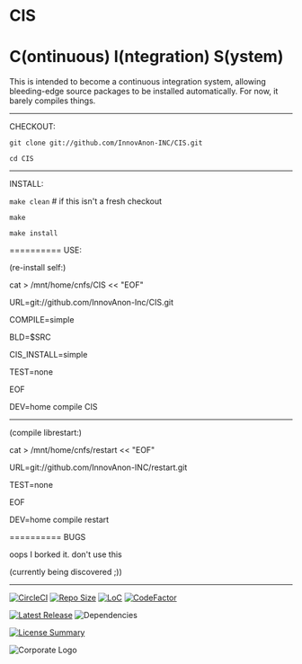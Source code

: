 # CIS
C(ontinuous) I(ntegration) S(ystem)
==========
This is intended to become a continuous integration system, allowing
bleeding-edge source packages to be installed automatically. For now, it barely
compiles things.

----------
CHECKOUT:

`git clone git://github.com/InnovAnon-INC/CIS.git`

`cd CIS`

----------
INSTALL:

`make clean` # if this isn't a fresh checkout

`make`

`make install`

==========
USE:

(re-install self:)

cat > /mnt/home/cnfs/CIS << "EOF"

URL=git://github.com/InnovAnon-Inc/CIS.git

COMPILE=simple

BLD=$SRC

CIS_INSTALL=simple

TEST=none

EOF

DEV=home compile CIS

----------
(compile librestart:)

cat > /mnt/home/cnfs/restart << "EOF"

URL=git://github.com/InnovAnon-INC/restart.git

TEST=none

EOF

DEV=home compile restart

==========
BUGS

oops I borked it. don't use this

(currently being discovered ;))

----------
[![CircleCI](https://img.shields.io/circleci/build/github/InnovAnon-Inc/CIS?color=%23FF1100&logo=InnovAnon%2C%20Inc.&logoColor=%23FF1133&style=plastic)](https://circleci.com/gh/InnovAnon-Inc/CIS)
[![Repo Size](https://img.shields.io/github/repo-size/InnovAnon-Inc/CIS?color=%23FF1100&logo=InnovAnon%2C%20Inc.&logoColor=%23FF1133&style=plastic)](https://github.com/InnovAnon-Inc/CIS)
[![LoC](https://tokei.rs/b1/github/InnovAnon-Inc/CIS?category=code)](https://github.com/InnovAnon-Inc/CIS)
[![CodeFactor](https://www.codefactor.io/repository/github/InnovAnon-Inc/CIS/badge)](https://www.codefactor.io/repository/github/InnovAnon-Inc/CIS)

[![Latest Release](https://img.shields.io/github/commits-since/InnovAnon-Inc/CIS/latest?color=%23FF1100&include_prereleases&logo=InnovAnon%2C%20Inc.&logoColor=%23FF1133&style=plastic)](https://github.com/InnovAnon-Inc/CIS/releases/latest)
![Dependencies](https://img.shields.io/librariesio/github/InnovAnon-Inc/CIS?color=%23FF1100&style=plastic)

[![License Summary](https://img.shields.io/github/license/InnovAnon-Inc/CIS?color=%23FF1100&label=Free%20Code%20for%20a%20Free%20World%21&logo=InnovAnon%2C%20Inc.&logoColor=%23FF1133&style=plastic)](https://tldrlegal.com/license/unlicense#summary)

![Corporate Logo](https://i.imgur.com/UD8y4Is.gif)

